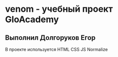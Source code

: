 # venom - учебный проект GloAcademy
## Выполнил Долгоруков Егор

В проекте используется
HTML
CSS
JS
Normalize
